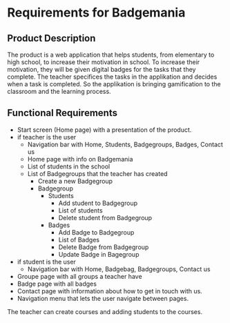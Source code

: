 # Requirements for Badgemania

## Product Description

The product is a web application that helps students, from elementary to high school, to increase their motivation in school.
To increase their motivation, they will be given digital badges for the tasks that they complete.
The teacher specifices the tasks in the applikation and decides when a task is completed.
So the applikation is bringing gamification to the classroom and the learning process.

## Functional Requirements

- Start screen (Home page) with a presentation of the product.
- if teacher is the user
  - Navigation bar with Home, Students, Badgegroups, Badges, Contact us
  - Home page with info on Badgemania
  - List of students in the school
  - List of Badgegroups that the teacher has created
    - Create a new Badgegroup
    - Badgegroup
      - Students
        - Add student to Badgegroup
        - List of students
        - Delete student from Badgegroup
      - Badges
        - Add Badge to Badgegroup
        - List of Badges
        - Delete Badge from Badgegroup
        - Update Badge in Bagegroup
- if student is the user
  - Navigation bar with Home, Badgebag, Badgegroups, Contact us
- Groupe page with all groups a teacher have
- Badge page with all badges
- Contact page with information about how to get in touch with us.
- Navigation menu that lets the user navigate between pages.

The teacher can create courses and adding students to the courses.
